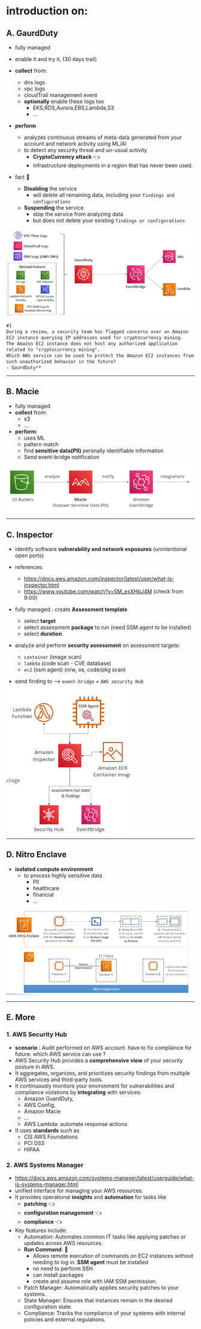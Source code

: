 # introduction on:
## A. GaurdDuty
- fully managed
- enable it and try it, (30 days trail)
- **collect** from:
  - dns logs
  - vpc logs
  - cloudTrail management event
  - **optionally** enable these logs too
    - EKS,RDS,Aurora,EBS,Lambda,S3
    - ...
- **perform** 
  - analyzes continuous streams of meta-data generated from your account and network activity using ML/AI
  - to detect any security threat and un-usual activity
    - **CryptoCurrency attack** :point_left:
    - infrastructure deployments in a region that has never been used.
  
- fact :dart:
  - **Disabling** the service
    - will delete all remaining data, including your `findings and configurations`
  - **Suspending** the service
    - stop the service from analyzing data 
    - but does not delete your existing `findings or configurations`

![img_2.png](../99_img/security/others/img_2.png)

```text
#1
During a review, a security team has flagged concerns over an Amazon EC2 instance querying IP addresses used for cryptocurrency mining.
The Amazon EC2 instance does not host any authorized application related to "cryptocurrency mining".
Which AWS service can be used to protect the Amazon EC2 instances from such unauthorized behavior in the future? 
- GaurdDuty**
```

---
## B. Macie
- fully managed
- **collect** from:
  - s3
  - ...
- **perform**:
  - uses ML 
  - pattern match
  - find **sensitive data(PII)** persnally identifiable information
  - Send event-bridge notification

![img_4.png](../99_img/security/others/img_4.png)

---
## C. Inspector
- identify software **vulnerability and network exposures** (unintentional open ports)
- references:
  - https://docs.aws.amazon.com/inspector/latest/user/what-is-inspector.html
  - https://www.youtube.com/watch?v=SM_esXHbJ4M (check from 9:00)
- fully managed : create **Assessment template**
  - select **target**
  - select assessment **package** to run (need SSM agent to be installed)
  - select **duration**.
- analyze and perform **security assessment** on assessment targets:
  - `container` (image scan)
  - `lambda` (code scan - CVE database)
  - `ec2` (ssm agent)  (n/w, os, code/pkg scan)
  
- send finding to -->  `event-bridge` + `AWS security Hub`

![img_3.png](../99_img/security/others/img_3.png)


---
## D. Nitro Enclave
- **isolated compute environment**
  - to process highly sensitive data
    - PII
    - healthcare
    - financial
    - ...

![img.png](../99_img/dva/kms/05/img-vdsvevev.png)

---
## E. More
### 1. AWS Security Hub
- **scenario** : Audit performed on AWS account. have to fix complaince for future. which AWS service can use ?
- AWS Security Hub provides a **comprehensive view** of your security posture in AWS. 
- It aggregates, organizes, and prioritizes security findings from multiple AWS services and third-party tools. 
- It continuously monitors your environment for vulnerabilities and compliance violations by **integrating** with services:
  - Amazon GuardDuty, 
  - AWS Config, 
  - Amazon Macie
  - ...
  - AWS Lambda: automate response actions.
- It uses **standards** such as 
  - CIS AWS Foundations
  - PCI DSS 
  - HIPAA

### 2. AWS Systems Manager 
- https://docs.aws.amazon.com/systems-manager/latest/userguide/what-is-systems-manager.html
- unified interface for managing your AWS resources. 
- It provides operational **insights** and **automation** for tasks like
  - **patching**   :point_left:
  - **configuration  management**   :point_left: 
  - **compliance**  :point_left: 
- Key features include:
  - Automation: Automates common IT tasks like applying patches or updates across AWS resources.          
  - **Run Command**:  :dart:
    - Allows remote execution of commands on EC2 instances without needing to log in. **SSM agent** must be installed 
    - no need to perform SSH
    - can install packages
    - create and assume role with IAM SSM permission.
  - Patch Manager: Automatically applies security patches to your systems.                                
  - State Manager: Ensures that instances remain in the desired configuration state.                      
  - Compliance: Tracks the compliance of your systems with internal policies and external regulations.    
                                                                                                           


